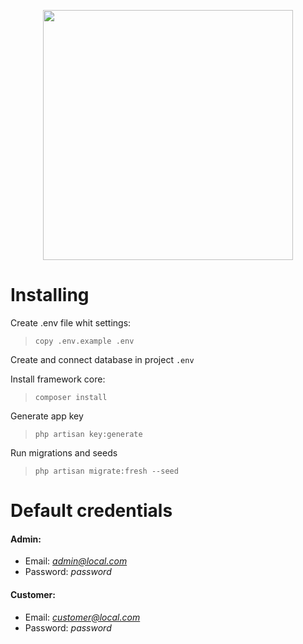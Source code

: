 <p align="center"><img src="https://res.cloudinary.com/dtfbvvkyp/image/upload/v1566331377/laravel-logolockup-cmyk-red.svg" width="400"></p>

# Installing

Create .env file whit settings:
> `copy .env.example .env`

Create and connect database in project  `.env`

Install framework core: 
> `composer install`

Generate app key
> `php artisan key:generate`

Run migrations and seeds
> `php artisan migrate:fresh --seed`

# Default credentials
#### Admin:
- Email:  *admin@local.com*
- Password: *password* 

#### Customer:
- Email:  *customer@local.com*
- Password: *password* 

